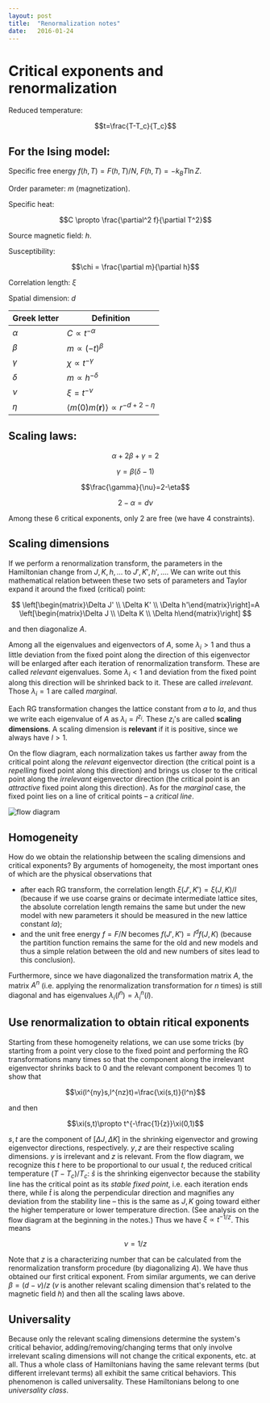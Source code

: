 ```yaml
---
layout: post
title:  "Renormalization notes"
date:   2016-01-24 
---
```


# Critical exponents and renormalization

Reduced temperature:

$$t=\frac{T-T_c}{T_c}$$

## For the Ising model:

Specific free energy $f(h,T)=F(h,T)/N$, $F(h,T)=-k_B T \ln Z$.

Order parameter: $m$ (magnetization).

Specific heat: 

$$C \propto \frac{\partial^2 f}{\partial T^2}$$

Source magnetic field: $h$.

Susceptibility: 

$$\chi = \frac{\partial m}{\partial h}$$

Correlation length: $\xi$

Spatial dimension: $d$

| Greek letter | Definition                               |
| ------------ | ---------------------------------------- |
| $\alpha$     | $C \propto t^{-\alpha}$                  |
| $\beta$      | $m\propto (-t)^\beta$                              |
| $\gamma$     | $\chi \propto t^{-\gamma}$               |
| $\delta$     | $m\propto h^{-\delta}$                   |
| $\nu$        | $\xi=t^{-\nu}$                           |
| $\eta$       | $\langle m(0)m(\mathbf{r})\rangle\propto r^{-d+2-\eta}$ |

## Scaling laws:

$$ \alpha + 2\beta + \gamma = 2$$

$$ \gamma = \beta (\delta -1)$$

$$\frac{\gamma}{\nu}=2-\eta$$

$$2-\alpha=d\nu$$

Among these 6 critical exponents, only 2 are free (we have 4 constraints).

## Scaling dimensions

If we perform a renormalization transform, the parameters in the Hamiltonian change from $J,K,h,\dots$ to $J',K',h',\dots$. We can write out this mathematical relation between these two sets of parameters and Taylor expand it around the fixed (critical) point:

$$
\left[\begin{matrix}\Delta J' \\ \Delta K' \\ \Delta h'\end{matrix}\right]=A \left[\begin{matrix}\Delta J \\ \Delta K \\ \Delta h\end{matrix}\right]
$$

and then diagonalize $A$.

Among all the eigenvalues and eigenvectors of $A$, some $\lambda_i>1$ and thus a little deviation from the fixed point along the direction of this eigenvector will be enlarged after each iteration of renormalization transform. These are called *relevant* eigenvalues. Some $\lambda_i <1$ and deviation from the fixed point along this direction will be shrinked back to it. These are called *irrelevant*. Those $\lambda_i=1$ are called *marginal*.

Each RG transformation changes the lattice constant from $a$ to $la$, and thus we write each eigenvalue of $A$ as $\lambda_i=l^{z_i}$. These $z_i$'s are called **scaling dimensions**. A scaling dimension is **relevant** if it is positive, since we always have $l>1$.

On the flow diagram, each normalization takes us farther away from the critical point along the _relevant_ eigenvector direction (the critical point is a _repelling_ fixed point along this direction) and brings us closer to the critical point along the _irrelevant_ eigenvector direction (the critical point is an _attractive_ fixed point along this direction). As for the _marginal_ case,  the fixed point lies on a line of critical points – a _critical line_. 

![flow diagram](http://gaberber.github.io/images/flow-diagram.png)

## Homogeneity

How do we obtain the relationship between the scaling dimensions and critical exponents? By arguments of homogeneity, the most important ones of which are the physical observations that

*   after each RG transform, the correlation length $\xi(J',K')=\xi(J,K)/l$ (because if we use coarse grains or decimate intermediate lattice sites, the absolute correlation length remains the same but under the new model with new parameters it should be measured in the new lattice constant $la$);
*   and the unit free energy $f=F/N$ becomes $f(J',K')=l^d f(J,K)$ (because the partition function remains the same for the old and new models and thus a simple relation between the old and new numbers of sites lead to this conclusion).

Furthermore, since we have diagonalized the transformation matrix $A$, the matrix $A^n$ (i.e. applying the renormalization transformation for $n$ times) is still diagonal and has eigenvalues $\lambda_i(l^n)=\lambda_i^n(l)$.

## Use renormalization to obtain ritical exponents

Starting from these homogeneity relations, we can use some tricks (by starting from a point very close to the fixed point and performing the RG transformations many times so that the component along the irrelevant eigenvector shrinks back to 0 and the relevant component becomes 1) to show that 

$$\xi(l^{ny}s,l^{nz}t)=\frac{\xi(s,t)}{l^n}$$

and then 

$$\xi(s,t)\propto t^{-\frac{1}{z}}\xi(0,1)$$

$s, t$ are the component of $[\Delta J, \Delta K]$ in the shrinking eigenvector and growing eigenvector directions, respectively. $y, z$ are their respective scaling dimensions. $y$ is irrelevant and $z$ is relevant. From the flow diagram, we recognize this $t$ here to be proportional to our usual $t$, the reduced critical temperature $(T-T_c)/T_c$: $\hat{s}$ is the shrinking eigenvector because the stability line has the critical point as its _stable fixed point_, i.e. each iteration ends there, while $\hat{t}$ is along the perpendicular direction and magnifies any deviation from the stability line – this is the same as $J,K$ going toward either the higher temperature or lower temperature direction. (See analysis on the flow diagram at the beginning in the notes.) Thus we have $\xi\propto t^{-1/z}$. This means 

$$\nu=1/z$$

Note that $z$ is a characterizing number that can be calculated from the renormalization transform procedure (by diagonalizing $A$). We have thus obtained our first critical exponent. From similar arguments, we can derive $\beta=(d-v)/z$ ($v$ is another relevant scaling dimension that's related to the magnetic field $h$) and then all the scaling laws above.



## Universality

Because only the relevant scaling dimensions determine the system's critical behavior, adding/removing/changing terms that only involve irrelevant scaling dimensions will not change the critical exponents, etc. at all. Thus a whole class of Hamiltonians having the same relevant terms (but different irrelevant terms) all exhibit the same critical behaviors. This phenomenon is called universality. These Hamiltonians belong to one _universality class_.